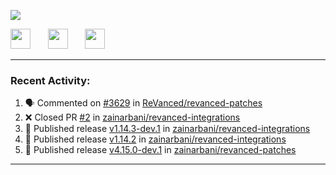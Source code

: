 <p align="left">
  <!-- Typing SVG by DenverCoder1 - https://github.com/DenverCoder1/readme-typing-svg -->
  <a href="https://github.com/DenverCoder1/readme-typing-svg">
    <img src="https://readme-typing-svg.demolab.com/?lines=Hello%2E%2E%2E;Im%20Zain;&font=Fira%20Code&center=false&width=440&height=45&color=00FFFF&vCenter=true&pause=1000&size=22" /></a>
</p>

<p align="left">
  <a href="https://www.youtube.com/@zainarbani"><img width="32px" src="https://www.freeiconspng.com/uploads/youtube-subscribe-png-youtube-subscribe-to-5.png"/></a>
  &#8287;&#8287;&#8287;&#8287;&#8287;
  <a href="https://discord.com/invite/4dMPpvKm"><img width="32px" src="https://www.freeiconspng.com/uploads/discord-icon-7.png"/></a>
  &#8287;&#8287;&#8287;&#8287;&#8287;
  <a href="https://t.me/AnotherZain"><img width="32px" src="https://www.freeiconspng.com/uploads/telegram-icon-1.png"></a>
</p>

---

<h3>Recent Activity:</h3>

<!-- https://github.com/jamesgeorge007/github-activity-readme -->
<!--START_SECTION:activity-->
1. 🗣 Commented on [#3629](https://github.com/ReVanced/revanced-patches/pull/3629#issuecomment-2365111943) in [ReVanced/revanced-patches](https://github.com/ReVanced/revanced-patches)
2. ❌ Closed PR [#2](https://github.com/zainarbani/revanced-integrations/pull/2) in [zainarbani/revanced-integrations](https://github.com/zainarbani/revanced-integrations)
3. 🚀 Published release [v1.14.3-dev.1](https://github.com/zainarbani/revanced-integrations/releases/tag/v1.14.3-dev.1) in [zainarbani/revanced-integrations](https://github.com/zainarbani/revanced-integrations)
4. 🚀 Published release [v1.14.2](https://github.com/zainarbani/revanced-integrations/releases/tag/v1.14.2) in [zainarbani/revanced-integrations](https://github.com/zainarbani/revanced-integrations)
5. 🚀 Published release [v4.15.0-dev.1](https://github.com/zainarbani/revanced-patches/releases/tag/v4.15.0-dev.1) in [zainarbani/revanced-patches](https://github.com/zainarbani/revanced-patches)
<!--END_SECTION:activity-->

---

